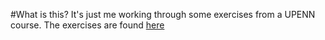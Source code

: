 #What is this?
It's just me working through some exercises from a UPENN course.
The exercises are found [here](https://www.seas.upenn.edu/~cis194/fall14/spring13/lectures.html)


